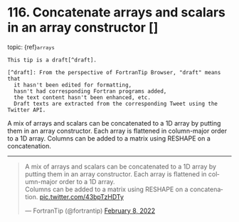 # <span class='text-muted'>116.</span> Concatenate arrays and scalars in an array constructor []

<span style='font-size: small;' class='text-muted'>topic: {ref}`arrays`</span>

```{note}
This tip is a draft[^draft].

[^draft]: From the perspective of FortranTip Browser, "draft" means that
  it hasn't been edited for formatting,
  hasn't had corresponding Fortran programs added,
  the text content hasn't been enhanced, etc.
  Draft texts are extracted from the corresponding Tweet using the Twitter API.
```

A mix of arrays and scalars can be concatenated to a 1D array by putting them in an array constructor. Each array is flattened in column-major order to a 1D array.
Columns can be added to a matrix using RESHAPE on a concatenation.


---

<blockquote class="twitter-tweet"><p lang="en" dir="ltr">A mix of arrays and scalars can be concatenated to a 1D array by putting them in an array constructor. Each array is flattened in column-major order to a 1D array.<br>Columns can be added to a matrix using RESHAPE on a concatenation. <a href="https://t.co/43bpTzHDTy">pic.twitter.com/43bpTzHDTy</a></p>&mdash; FortranTip (@fortrantip) <a href="https://twitter.com/fortrantip/status/1491021968799600641?ref_src=twsrc%5Etfw">February 8, 2022</a></blockquote><script async src="https://platform.twitter.com/widgets.js" charset="utf-8"></script>